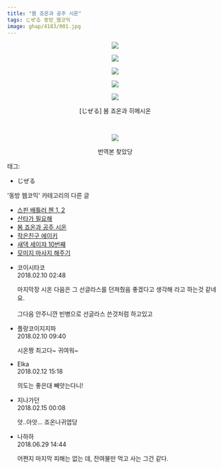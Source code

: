 ```yaml
---
title: "봄 죠온과 공주 시온"
tags: じぜる 동방_웹코믹
image: ghap/4183/001.jpg
---
```

<div class="article">
<p style="text-align: center; clear: none; float: none;"><img src="{{ site.nasurl }}/ghap/4183/001.jpg"/></p>
<p style="text-align: center; clear: none; float: none;"><img src="{{ site.nasurl }}/ghap/4183/002.jpg"/></p>
<p style="text-align: center; clear: none; float: none;"><img src="{{ site.nasurl }}/ghap/4183/003.jpg"/></p>
<p style="text-align: center; clear: none; float: none;"><img src="{{ site.nasurl }}/ghap/4183/004.jpg"/></p>
<p style="text-align: center; clear: none; float: none;"><img src="{{ site.nasurl }}/ghap/4183/005.jpg"/></p>
<p style="text-align: center; clear: none; float: none;">[じぜる] 봄 죠온과 히메시온</p>
<p style="text-align: center; clear: none; float: none;"><br/></p>
<p style="text-align: center; clear: none; float: none;"><img src="{{ site.nasurl }}/ghap/4183/006.jpg"/></p>
<p style="text-align: center; clear: none; float: none;">번역본 찾았당</p>
</div><div class="tagTrail">
<p>태그: </p>
<ul>
<li>じぜる</li>
</ul>
</div><div class="another">
<p>'동방 웹코믹' 카테고리의 다른 글</p>
<ul>
<li><a href="/2018-02-20-ghap_4200">스핀 배틀러 첸 1, 2</a></li>
<li><a href="/2018-02-10-ghap_4184">산타가 필요해</a></li>
<li><a href="/2018-02-10-ghap_4183">봄 죠온과 공주 시온</a></li>
<li><a href="/2018-02-09-ghap_4180">작은친구 에이키</a></li>
<li><a href="/2018-02-06-ghap_4168">새댁 세이쟈 10번째</a></li>
<li><a href="/2018-01-31-ghap_4154">모미지 마사지 해주기</a></li>
</ul>
</div><div class="cb_module cb_fluid">
<div class="cb_wrt cb_profile">
<div class="comment">
<ul>
<li class="cb_thumb_off" id="comment15196424">
<div class="cb_comment_area">
<div class="cb_info_area">
<div class="cb_section">
<span class="cb_nick_name">코이시타코</span>
</div>
<div class="cb_section">
<span class="cb_date">2018.02.10 02:48 </span>
</div>
</div>
<div class="cb_dsc_comment">
<p class="cb_dsc">
											마지막장 시온 다음은 그 선글라스를 던져줬음 좋겠다고 생각해 라고 하는것 같네요.<br/>
<br/>
그다음 안주니깐 빈병으로 선글라스 쓴것처럼 하고있고
										</p>
</div>
</div></li>
<li class="cb_thumb_off" id="comment15196580">
<div class="cb_comment_area">
<div class="cb_info_area">
<div class="cb_section">
<span class="cb_nick_name">플랑코이지지파</span>
</div>
<div class="cb_section">
<span class="cb_date">2018.02.10 09:40 </span>
</div>
</div>
<div class="cb_dsc_comment">
<p class="cb_dsc">
											시온짱 최고다~ 귀여워~
										</p>
</div>
</div></li>
<li class="cb_thumb_off" id="comment15198111">
<div class="cb_comment_area">
<div class="cb_info_area">
<div class="cb_section">
<span class="cb_nick_name">Elka</span>
</div>
<div class="cb_section">
<span class="cb_date">2018.02.12 15:18 </span>
</div>
</div>
<div class="cb_dsc_comment">
<p class="cb_dsc">
											의도는 좋은대 빼앗는다니!
										</p>
</div>
</div></li>
<li class="cb_thumb_off" id="comment15199822">
<div class="cb_comment_area">
<div class="cb_info_area">
<div class="cb_section">
<span class="cb_nick_name">지나가던</span>
</div>
<div class="cb_section">
<span class="cb_date">2018.02.15 00:08 </span>
</div>
</div>
<div class="cb_dsc_comment">
<p class="cb_dsc">
											앗..아앗... 죠온나귀엽당
										</p>
</div>
</div></li>
<li class="cb_thumb_off" id="comment15278538">
<div class="cb_comment_area">
<div class="cb_info_area">
<div class="cb_section">
<span class="cb_nick_name">나하하</span>
</div>
<div class="cb_section">
<span class="cb_date">2018.06.29 14:44 </span>
</div>
</div>
<div class="cb_dsc_comment">
<p class="cb_dsc">
											어쩐지 마지막 피해는 없는 데, 잔여물만 먹고 사는 그건 같다.
										</p>
</div>
</div></li>
</ul>
</div>
</div><!-- commentList close -->
</div>